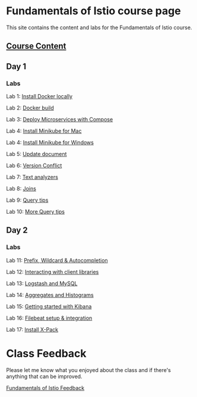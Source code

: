 # Fundamentals of Istio course page 

This site contains the content and labs for the Fundamentals of Istio course. 


## [Course Content](http://bit.ly/fun-istio-slides)

## Day 1 

### Labs

Lab 1: [Install Docker locally](labs/01-docker-daemon)

Lab 2: [Docker build](labs/02-docker-build/)   

Lab 3: [Deploy Microservices with Compose](labs/03-compose) 

Lab 4: [Install Minikube for Mac](labs/04-minikube-mac)

Lab 4: [Install Minikube for Windows](labs/04-minikube-win)

Lab 5: [Update document](labs/05-update-document)

Lab 6: [Version Conflict](labs/06-versions)

Lab 7: [Text analyzers](labs/07-analyzers)

Lab 8: [Joins](labs/08-join)

Lab 9: [Query tips](labs/09-search)

Lab 10: [More Query tips](labs/10-more-search)


## Day 2

### Labs 
Lab 11: [Prefix, Wildcard & Autocompletion](labs/11-prefix-wildcard)

Lab 12: [Interacting with client libraries](labs/12-python)

Lab 13: [Logstash and MySQL](labs/13-logstash)

Lab 14: [Aggregates and Histograms](labs/14-aggs)

Lab 15: [Getting started with Kibana](labs/15-kibana)

Lab 16: [Filebeat setup & integration](labs/16-filebeat)

Lab 17: [Install X-Pack](labs/17-xpack)

# Class Feedback

Please let me know what you enjoyed about the class and if there's anything that can be improved. 

[Fundamentals of Istio Feedback](http://www.metricsthatmatter.com/student/evaluation.asp?k=16324&i=VC00431505)

